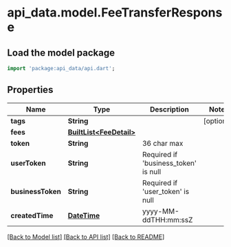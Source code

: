 # api_data.model.FeeTransferResponse

## Load the model package
```dart
import 'package:api_data/api.dart';
```

## Properties
Name | Type | Description | Notes
------------ | ------------- | ------------- | -------------
**tags** | **String** |  | [optional] 
**fees** | [**BuiltList&lt;FeeDetail&gt;**](FeeDetail.md) |  | 
**token** | **String** | 36 char max | 
**userToken** | **String** | Required if 'business_token' is null | 
**businessToken** | **String** | Required if 'user_token' is null | 
**createdTime** | [**DateTime**](DateTime.md) | yyyy-MM-ddTHH:mm:ssZ | 

[[Back to Model list]](../README.md#documentation-for-models) [[Back to API list]](../README.md#documentation-for-api-endpoints) [[Back to README]](../README.md)


